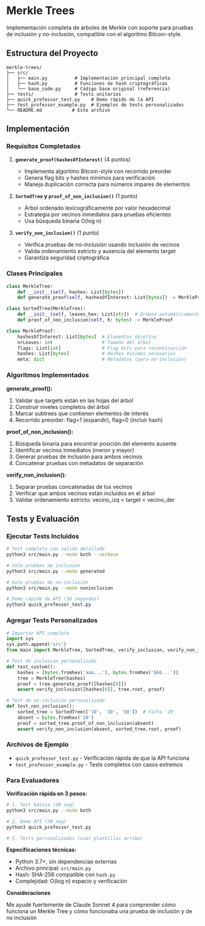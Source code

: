 # Merkle Trees

Implementación completa de árboles de Merkle con soporte para pruebas de inclusión y no-inclusión, compatible con el algoritmo Bitcoin-style.

## Estructura del Proyecto

```
merkle-trees/
├── src/
│   ├── main.py          # Implementación principal completa
│   ├── hash.py          # Funciones de hash criptográficas  
│   └── base_code.py     # Código base original (referencia)
├── tests/               # Tests unitarios
├── quick_professor_test.py    # Demo rápido de la API
├── test_professor_example.py  # Ejemplos de tests personalizados  
└── README.md           # Este archivo
```

## Implementación

### Requisitos Completados

1. **`generate_proof(hashesOfInterest)`** (4 puntos)
   - Implementa algoritmo Bitcoin-style con recorrido preorder
   - Genera flag bits y hashes mínimos para verificación
   - Maneja duplicación correcta para números impares de elementos

2. **`SortedTree` y `proof_of_non_inclusion()`** (1 punto) 
   - Árbol ordenado lexicográficamente por valor hexadecimal
   - Estrategia por vecinos inmediatos para pruebas eficientes
   - Usa búsqueda binaria O(log n)

3. **`verify_non_inclusion()`** (1 punto)
   - Verifica pruebas de no-inclusión usando inclusión de vecinos
   - Valida ordenamiento estricto y ausencia del elemento target
   - Garantiza seguridad criptográfica

### Clases Principales

```python
class MerkleTree:
    def __init__(self, hashes: List[bytes])
    def generate_proof(self, hashesOfInterest: List[bytes]) -> MerkleProof

class SortedTree(MerkleTree):
    def __init__(self, leaves_hex: List[str])  # Ordena automáticamente
    def proof_of_non_inclusion(self, h: bytes) -> MerkleProof

class MerkleProof:
    hashesOfInterest: List[bytes]  # Elementos objetivo
    nrLeaves: int                  # Tamaño del árbol
    flags: List[int]               # Flag bits para reconstrucción  
    hashes: List[bytes]            # Hashes mínimos necesarios
    meta: dict                     # Metadatos (para no-inclusión)
```

### Algoritmos Implementados

**generate_proof():**
1. Validar que targets están en las hojas del árbol
2. Construir niveles completos del árbol  
3. Marcar subtrees que contienen elementos de interés
4. Recorrido preorder: flag=1 (expandir), flag=0 (incluir hash)

**proof_of_non_inclusion():**  
1. Búsqueda binaria para encontrar posición del elemento ausente
2. Identificar vecinos inmediatos (menor y mayor)
3. Generar pruebas de inclusión para ambos vecinos
4. Concatenar pruebas con metadatos de separación

**verify_non_inclusion():**
1. Separar pruebas concatenadas de los vecinos
2. Verificar que ambos vecinos están incluidos en el árbol
3. Validar ordenamiento estricto: vecino_izq < target < vecino_der

## Tests y Evaluación

### Ejecutar Tests Incluidos

```bash
# Test completo con salida detallada
python3 src/main.py --mode both --verbose

# Solo pruebas de inclusión
python3 src/main.py --mode generated

# Solo pruebas de no-inclusión  
python3 src/main.py --mode noninclusion

# Demo rápido de API (30 segundos)
python3 quick_professor_test.py
```

### Agregar Tests Personalizados  

```python
# Importar API completa
import sys
sys.path.append('src')
from main import MerkleTree, SortedTree, verify_inclusion, verify_non_inclusion

# Test de inclusión personalizado
def test_custom():
    hashes = [bytes.fromhex('aaa...'), bytes.fromhex('bbb...')]
    tree = MerkleTree(hashes)
    proof = tree.generate_proof([hashes[0]])
    assert verify_inclusion([hashes[0]], tree.root, proof)

# Test de no-inclusión personalizado  
def test_non_inclusion():
    sorted_tree = SortedTree(['10', '30', '50'])  # Falta '20'
    absent = bytes.fromhex('20')
    proof = sorted_tree.proof_of_non_inclusion(absent) 
    assert verify_non_inclusion(absent, sorted_tree.root, proof)
```

### Archivos de Ejemplo

- `quick_professor_test.py` - Verificación rápida de que la API funciona
- `test_professor_example.py` - Tests completos con casos extremos

### Para Evaluadores

**Verificación rápida en 3 pasos:**
```bash
# 1. Test básico (30 seg)
python3 src/main.py --mode both

# 2. Demo API (30 seg)  
python3 quick_professor_test.py

# 3. Tests personalizados (usar plantillas arriba)
```

**Especificaciones técnicas:**
- Python 3.7+, sin dependencias externas
- Archivo principal: `src/main.py`
- Hash: SHA-256 compatible con `hash.py`
- Complejidad: O(log n) espacio y verificación

**Consideraciones**

Me ayudé fuertemente de Claude Sonnet 4 para comprender cómo funciona un Merkle Tree y cómo funcionaba una prueba de inclusión y de no inclusión
